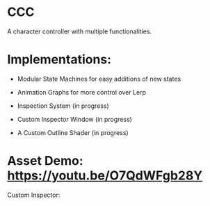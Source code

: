 # CCC
A character controller with multiple functionalities.

# Implementations: 

* Modular State Machines for easy additions of new states
 
* Animation Graphs for more control over Lerp

* Inspection System (in progress)

* Custom Inspector Window (in progress)

* A Custom Outline Shader (in progress)

# Asset Demo:  https://youtu.be/O7QdWFgb28Y

Custom Inspector:
